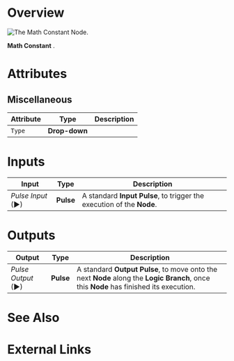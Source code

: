 # Overview

![The Math Constant Node.]()

**Math Constant** .

# Attributes

## Miscellaneous

|Attribute|Type|Description|
|---|---|---|
|`Type` | **Drop-down** |

# Inputs

|Input|Type|Description|
|---|---|---|
|*Pulse Input* (►)|**Pulse**|A standard **Input Pulse**, to trigger the execution of the **Node**.|

# Outputs

|Output|Type|Description|
|---|---|---|
|*Pulse Output* (►)|**Pulse**|A standard **Output Pulse**, to move onto the next **Node** along the **Logic Branch**, once this **Node** has finished its execution.|

# See Also

# External Links

